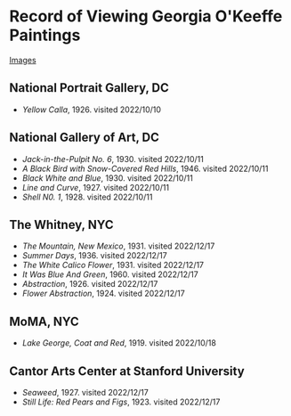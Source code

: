 # Record of Viewing Georgia O'Keeffe Paintings

[Images](https://photos.app.goo.gl/atHkaU11FBsJ3gaB6)


## National Portrait Gallery, DC
* *Yellow Calla*, 1926. visited 2022/10/10

## National Gallery of Art, DC
* *Jack-in-the-Pulpit No. 6*, 1930. visited 2022/10/11
* *A Black Bird with Snow-Covered Red Hills*, 1946. visited 2022/10/11
* *Black White and Blue*, 1930. visited 2022/10/11
* *Line and Curve*, 1927. visited 2022/10/11
* *Shell N0. 1*, 1928. visited 2022/10/11

## The Whitney, NYC
* *The Mountain, New Mexico*, 1931. visited 2022/12/17
* *Summer Days*, 1936. visited 2022/12/17
* *The White Calico Flower*, 1931. visited 2022/12/17
* *It Was Blue And Green*, 1960. visited 2022/12/17
* *Abstraction*, 1926. visited 2022/12/17
* *Flower Abstraction*, 1924. visited 2022/12/17

## MoMA, NYC
* *Lake George, Coat and Red*, 1919. visited 2022/10/18

## Cantor Arts Center at Stanford University

* *Seaweed*, 1927. visited 2022/12/17
* *Still Life: Red Pears and Figs*, 1923. visited 2022/12/17
